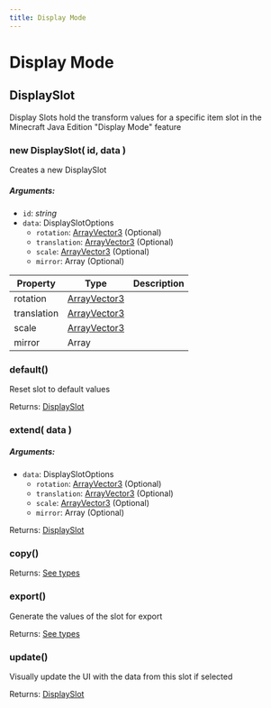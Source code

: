 ```yaml
---
title: Display Mode
---
```


# Display Mode
## DisplaySlot
Display Slots hold the transform values for a specific item slot in the Minecraft Java Edition "Display Mode" feature

### new DisplaySlot( id, data )
Creates a new DisplaySlot

##### Arguments:
* `id`: *string*
* `data`: DisplaySlotOptions
	* `rotation`: [ArrayVector3](https://github.com/JannisX11/blockbench-types/blob/95ce15c/types/outliner.d.ts#L2) (Optional)
	* `translation`: [ArrayVector3](https://github.com/JannisX11/blockbench-types/blob/95ce15c/types/outliner.d.ts#L2) (Optional)
	* `scale`: [ArrayVector3](https://github.com/JannisX11/blockbench-types/blob/95ce15c/types/outliner.d.ts#L2) (Optional)
	* `mirror`: Array (Optional)


| Property | Type | Description |
| -------- | ---- | ----------- |
| rotation | [ArrayVector3](https://github.com/JannisX11/blockbench-types/blob/95ce15c/types/outliner.d.ts#L2) |  |
| translation | [ArrayVector3](https://github.com/JannisX11/blockbench-types/blob/95ce15c/types/outliner.d.ts#L2) |  |
| scale | [ArrayVector3](https://github.com/JannisX11/blockbench-types/blob/95ce15c/types/outliner.d.ts#L2) |  |
| mirror | Array |  |

### default()
Reset slot to default values


Returns: [DisplaySlot](display_mode#displayslot)

### extend( data )
##### Arguments:
* `data`: DisplaySlotOptions
	* `rotation`: [ArrayVector3](https://github.com/JannisX11/blockbench-types/blob/95ce15c/types/outliner.d.ts#L2) (Optional)
	* `translation`: [ArrayVector3](https://github.com/JannisX11/blockbench-types/blob/95ce15c/types/outliner.d.ts#L2) (Optional)
	* `scale`: [ArrayVector3](https://github.com/JannisX11/blockbench-types/blob/95ce15c/types/outliner.d.ts#L2) (Optional)
	* `mirror`: Array (Optional)

Returns: [DisplaySlot](display_mode#displayslot)

### copy()

Returns: [See types](https://github.com/JannisX11/blockbench-types/blob/95ce15c/types/display_mode.d.ts#L22)

### export()
Generate the values of the slot for export


Returns: [See types](https://github.com/JannisX11/blockbench-types/blob/95ce15c/types/display_mode.d.ts#L31)

### update()
Visually update the UI with the data from this slot if selected


Returns: [DisplaySlot](display_mode#displayslot)

